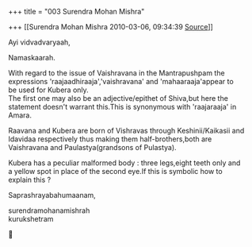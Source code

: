+++
title = "003 Surendra Mohan Mishra"

+++
[[Surendra Mohan Mishra	2010-03-06, 09:34:39 [Source](https://groups.google.com/g/bvparishat/c/Xyh6CPSWTSU)]]



Ayi vidvadvaryaah,

Namaskaarah.

With regard to the issue of Vaishravana in the Mantrapushpam the  
expressions 'raajaadhiraaja','vaishravana' and 'mahaaraaja'appear to  
be used for Kubera only.  
The first one may also be an adjective/epithet of Shiva,but here the  
statement doesn't warrant this.This is synonymous with 'raajaraaja' in  
Amara.

Raavana and Kubera are born of Vishravas through Keshinii/Kaikasii and  
Idavidaa respectively thus making them half-brothers,both are  
Vaishravana and Paulastya(grandsons of Pulastya).

Kubera has a peculiar malformed body : three legs,eight teeth only and  
a yellow spot in place of the second eye.If this is symbolic how to  
explain this ?

Saprashrayabahumaanam,

surendramohanamishrah  
kurukshetram



